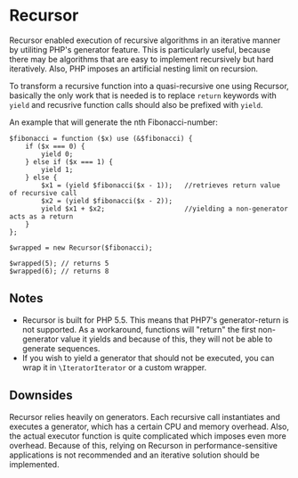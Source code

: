 Recursor
========

Recursor enabled execution of recursive algorithms in an iterative manner by utiliting PHP's generator feature.
This is particularly useful, because there may be algorithms that are easy to implement recursively but hard
iteratively. Also, PHP imposes an artificial nesting limit on recursion.

To transform a recursive function into a quasi-recursive one using Recursor, basically the only work that is needed is
to replace `return` keywords with `yield` and recusrive function calls should also be prefixed with `yield`.

An example that will generate the nth Fibonacci-number:

    $fibonacci = function ($x) use (&$fibonacci) {
        if ($x === 0) {
            yield 0;
        } else if ($x === 1) {
            yield 1;
        } else {
            $x1 = (yield $fibonacci($x - 1));   //retrieves return value of recursive call
            $x2 = (yield $fibonacci($x - 2));
            yield $x1 + $x2;                    //yielding a non-generator acts as a return
        }
    };

    $wrapped = new Recursor($fibonacci);

    $wrapped(5); // returns 5
    $wrapped(6); // returns 8

Notes
--------

 * Recursor is built for PHP 5.5. This means that PHP7's generator-return is not supported. As a workaround, functions will
   "return" the first non-generator value it yields and because of this, they will not be able to generate sequences.
 * If you wish to yield a generator that should not be executed, you can wrap it in `\IteratorIterator` or a custom wrapper.

Downsides
--------

Recursor relies heavily on generators. Each recursive call instantiates and executes a generator, which has a certain
CPU and memory overhead. Also, the actual executor function is quite complicated which imposes even more overhead.
Because of this, relying on Recurson in performance-sensitive applications is not recommended and an iterative solution
should be implemented.
